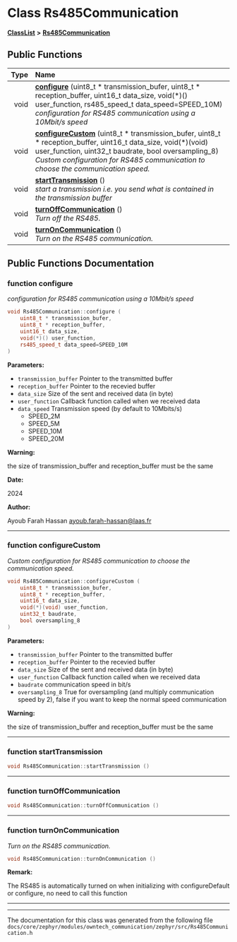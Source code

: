 

# Class Rs485Communication



[**ClassList**](annotated.md) **>** [**Rs485Communication**](classRs485Communication.md)










































## Public Functions

| Type | Name |
| ---: | :--- |
|  void | [**configure**](#function-configure) (uint8\_t \* transmission\_bufer, uint8\_t \* reception\_buffer, uint16\_t data\_size, void(\*)() user\_function, rs485\_speed\_t data\_speed=SPEED\_10M) <br>_configuration for RS485 communication using a 10Mbit/s speed_  |
|  void | [**configureCustom**](#function-configurecustom) (uint8\_t \* transmission\_bufer, uint8\_t \* reception\_buffer, uint16\_t data\_size, void(\*)(void) user\_function, uint32\_t baudrate, bool oversampling\_8) <br>_Custom configuration for RS485 communication to choose the communication speed._  |
|  void | [**startTransmission**](#function-starttransmission) () <br>_start a transmission i.e. you send what is contained in the transmission buffer_  |
|  void | [**turnOffCommunication**](#function-turnoffcommunication) () <br>_Turn off the RS485._  |
|  void | [**turnOnCommunication**](#function-turnoncommunication) () <br>_Turn on the RS485 communication._  |




























## Public Functions Documentation




### function configure 

_configuration for RS485 communication using a 10Mbit/s speed_ 
```C++
void Rs485Communication::configure (
    uint8_t * transmission_bufer,
    uint8_t * reception_buffer,
    uint16_t data_size,
    void(*)() user_function,
    rs485_speed_t data_speed=SPEED_10M
) 
```





**Parameters:**


* `transmission_buffer` Pointer to the transmitted buffer 
* `reception_buffer` Pointer to the recevied buffer 
* `data_size` Size of the sent and received data (in byte) 
* `user_function` Callback function called when we received data 
* `data_speed` Transmission speed (by default to 10Mbits/s) 
  * SPEED\_2M 
  * SPEED\_5M 
  * SPEED\_10M 
  * SPEED\_20M





**Warning:**

the size of transmission\_buffer and reception\_buffer must be the same




**Date:**

2024




**Author:**

Ayoub Farah Hassan [ayoub.farah-hassan@laas.fr](mailto:ayoub.farah-hassan@laas.fr) 





        

<hr>



### function configureCustom 

_Custom configuration for RS485 communication to choose the communication speed._ 
```C++
void Rs485Communication::configureCustom (
    uint8_t * transmission_bufer,
    uint8_t * reception_buffer,
    uint16_t data_size,
    void(*)(void) user_function,
    uint32_t baudrate,
    bool oversampling_8
) 
```





**Parameters:**


* `transmission_buffer` Pointer to the transmitted buffer 
* `reception_buffer` Pointer to the recevied buffer 
* `data_size` Size of the sent and received data (in byte) 
* `user_function` Callback function called when we received data 
* `baudrate` communication speed in bit/s 
* `oversampling_8` True for oversampling (and multiply communication speed by 2), false if you want to keep the normal speed communication



**Warning:**

the size of transmission\_buffer and reception\_buffer must be the same 





        

<hr>



### function startTransmission 

```C++
void Rs485Communication::startTransmission () 
```




<hr>



### function turnOffCommunication 

```C++
void Rs485Communication::turnOffCommunication () 
```




<hr>



### function turnOnCommunication 

_Turn on the RS485 communication._ 
```C++
void Rs485Communication::turnOnCommunication () 
```





**Remark:**

The RS485 is automatically turned on when initializing with configureDefault or configure, no need to call this function 





        

<hr>

------------------------------
The documentation for this class was generated from the following file `docs/core/zephyr/modules/owntech_communication/zephyr/src/Rs485Communication.h`

